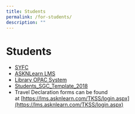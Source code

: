 ```yaml
---
title: Students
permalink: /for-students/
description: ""
---
```

# Students

*   [SYFC](http://www.syfc.sg/)
*   [ASKNLearn LMS](http://lms.asknlearn.com/tkss)
*   [Library OPAC System](http://tanjongkatongsec.spydus.com.sg/cgi-bin/spydus.exe/MSGTRN/OPAC/HOME)
*   [Students\_SGC\_Template\_2018](https://tanjongkatongsec.moe.edu.sg/wp-content/uploads/2017/03/Students_SGC_Template_2018.doc)
*   Travel Declaration forms can be found at [https://lms.asknlearn.com/TKSS/login.aspx](https://lms.asknlearn.com/TKSS/login.aspx)
